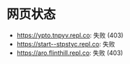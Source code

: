 # 网页状态
- https://ypto.tnpyv.repl.co: 失败 (403)
- https://start--stpstyc.repl.co: 失败
- https://aro.flinthill.repl.co: 失败 (403)
